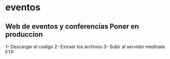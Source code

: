 # eventos
Web de eventos y conferencias
Poner en produccion
-------------------
1- Descargar el codigo
2- Extraer los archivos
3- Subir al servidor medinate FTP
